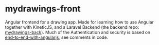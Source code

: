 mydrawings-front
================

Angular frontend for a drawing app. Made for learning how to use Angular together with KineticJS, and a Laravel Backend (the backend repo: [mydrawings-back](https://github.com/stefannygard/mydrawings-back)). Much of the Authentication and security is based on [end-to-end-with-angularjs](https://github.com/davemo/end-to-end-with-angularjs), see comments in code. 
